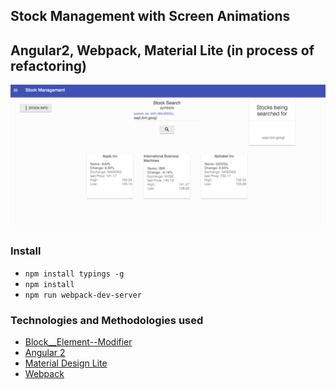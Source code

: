 ## Stock Management with Screen Animations


## Angular2, Webpack, Material Lite (in process of refactoring)

![img1](https://github.com/BenjamH/angular-webpack-starter/blob/screen-animations-stock-search/src/assets/img/img3.png)

### Install

- `npm install typings -g`
- `npm install`
- `npm run webpack-dev-server`


### Technologies and Methodologies used

- [Block__Element--Modifier](https://css-tricks.com/bem-101/)
- [Angular 2](https://angular.io/)
- [Material Design Lite](http://getmdl.io/)
- [Webpack](https://webpack.github.io/docs/)
